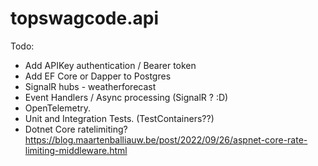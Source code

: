 # topswagcode.api

Todo:
* Add APIKey authentication / Bearer token
* Add EF Core or Dapper to Postgres
* SignalR hubs - weatherforecast
* Event Handlers / Async processing (SignalR ? :D)
* OpenTelemetry.
* Unit and Integration Tests. (TestContainers??)
* Dotnet Core ratelimiting? https://blog.maartenballiauw.be/post/2022/09/26/aspnet-core-rate-limiting-middleware.html